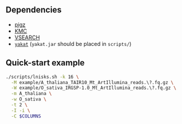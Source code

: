 
## Dependencies

* [pigz](https://zlib.net/pigz/)
* [KMC](https://github.com/refresh-bio/KMC)
* [VSEARCH](https://github.com/torognes/vsearch)
* [`yakat`](https://github.com/rsuchecki/yakat) (`yakat.jar` should be placed in `scripts/`)


## Quick-start example

```sh
./scripts/lnisks.sh -k 16 \
  -M example/A_thaliana_TAIR10_Mt_ArtIllumina_reads.\?.fq.gz \
  -W example/O_sativa_IRGSP-1.0_Mt_ArtIllumina_reads.\?.fq.gz \
  -m A_thaliana \
  -w O_sativa \
  -t 2 \
  -I -i \
  -C $COLUMNS
```